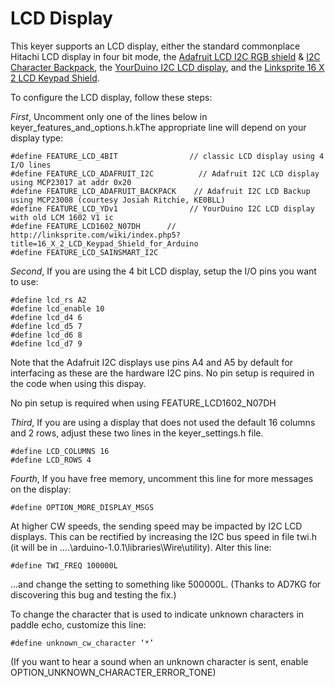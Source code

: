 # LCD Display

This keyer supports an LCD display, either the standard commonplace Hitachi LCD display in four bit mode, the [Adafruit LCD I2C RGB shield](http://adafruit.com/products/714) & [I2C Character Backpack](https://www.adafruit.com/product/292), the [YourDuino I2C LCD display](http://arduino-info.wikispaces.com/LCD-Blue-I2C), and the [Linksprite 16 X 2 LCD Keypad Shield](http://linksprite.com/wiki/index.php5?title=16_X_2_LCD_Keypad_Shield_for_Arduino).

To configure the LCD display, follow these steps:

_First_, Uncomment only one of the lines below in keyer_features_and_options.h.kThe appropriate line will depend on your display type:

    #define FEATURE_LCD_4BIT                // classic LCD display using 4 I/O lines
    #define FEATURE_LCD_ADAFRUIT_I2C          // Adafruit I2C LCD display using MCP23017 at addr 0x20
    #define FEATURE_LCD_ADAFRUIT_BACKPACK    // Adafruit I2C LCD Backup using MCP23008 (courtesy Josiah Ritchie, KE0BLL)
    #define FEATURE_LCD_YDv1                // YourDuino I2C LCD display with old LCM 1602 V1 ic
    #define FEATURE_LCD1602_N07DH      // http://linksprite.com/wiki/index.php5?title=16_X_2_LCD_Keypad_Shield_for_Arduino
    #define FEATURE_LCD_SAINSMART_I2C

_Second_, If you are using the 4 bit LCD display, setup the I/O pins you want to use:

    #define lcd_rs A2
    #define lcd_enable 10
    #define lcd_d4 6
    #define lcd_d5 7
    #define lcd_d6 8
    #define lcd_d7 9

Note that the Adafruit I2C displays use pins A4 and A5 by default for interfacing as these are the hardware I2C pins.  No pin setup is required in the code when using this dispay.

No pin setup is required when using FEATURE_LCD1602_N07DH

_Third_, If you are using a display that does not used the default 16 columns and 2 rows, adjust these two lines in the keyer_settings.h file.

    #define LCD_COLUMNS 16
    #define LCD_ROWS 4

_Fourth_, If you have free memory, uncomment this line for more messages on the display:

    #define OPTION_MORE_DISPLAY_MSGS

At higher CW speeds, the sending speed may be impacted by I2C LCD displays.  This can be rectified by
increasing the I2C bus speed in file twi.h (it will be in ….\arduino-1.0.1\libraries\Wire\utility). Alter this line:

    #define TWI_FREQ 100000L

…and change the setting to something like 500000L.  (Thanks to AD7KG for discovering this bug and testing the fix.)

To change the character that is used to indicate unknown characters in paddle echo, customize this line:

    #define unknown_cw_character ‘*’

(If you want to hear a sound when an unknown character is sent, enable OPTION_UNKNOWN_CHARACTER_ERROR_TONE)
